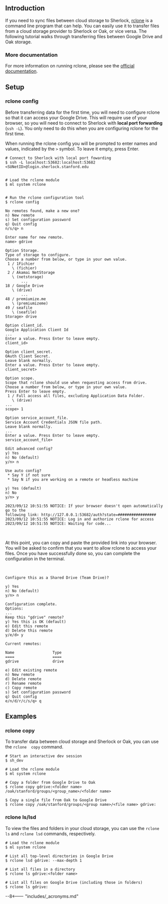 ## Introduction

If you need to sync files between cloud storage to Sherlock,
[rclone][url_rclone] is a command line program that can help. You can easily
use it to transfer files from a cloud storage provider to Sherlock or Oak, or vice
versa. The following tutorial walks through transferring files between Google Drive and 
Oak storage.

### More documentation

For more information on running rclone, please see the 
[official documentation][url_rclone].

## Setup

### rclone config

Before transferring data for the first time, you will need to configure rclone so
that it can access your Google Drive. This will require use of your browser, so you
will need to connect to Sherlock with **local port forwarding** (`ssh -L`). You
only need to do this when you are configuring rclone for the first time.

When running the rclone config you will be prompted to enter names and values,
indicated by the `>` symbol. To leave it empty, press Enter.

```shell
# Connect to Sherlock with local port fowarding
$ ssh -L localhost:53682:localhost:53682 <SUNetID>@login.sherlock.stanford.edu


# Load the rclone module
$ ml system rclone


# Run the rclone configuration tool
$ rclone config

No remotes found, make a new one?
n) New remote
s) Set configuration password
q) Quit config
n/s/q> n

Enter name for new remote.
name> gdrive

Option Storage.
Type of storage to configure.
Choose a number from below, or type in your own value.
 1 / 1Fichier
   \ (fichier)
 2 / Akamai NetStorage
   \ (netstorage)
       ...
18 / Google Drive
   \ (drive)
       ...
48 / premiumize.me
   \ (premiumizeme)
49 / seafile
   \ (seafile)
Storage> drive

Option client_id.
Google Application Client Id
...
Enter a value. Press Enter to leave empty.
client_id> 

Option client_secret.
OAuth Client Secret.
Leave blank normally.
Enter a value. Press Enter to leave empty.
client_secret> 

Option scope.
Scope that rclone should use when requesting access from drive.
Choose a number from below, or type in your own value.
Press Enter to leave empty.
 1 / Full access all files, excluding Application Data Folder.
   \ (drive)
...
scope> 1

Option service_account_file.
Service Account Credentials JSON file path.
Leave blank normally.
...
Enter a value. Press Enter to leave empty.
service_account_file> 

Edit advanced config?
y) Yes
n) No (default)
y/n> n

Use auto config?
 * Say Y if not sure
 * Say N if you are working on a remote or headless machine

y) Yes (default)
n) No
y/n> y

2023/09/12 10:51:55 NOTICE: If your browser doesn't open automatically go to the 
following link: http://127.0.0.1:53682/auth?state=#################
2023/09/12 10:51:55 NOTICE: Log in and authorize rclone for access
2023/09/12 10:51:55 NOTICE: Waiting for code...

```
<br>

At this point, you can copy and paste the provided link into your browser. You will
be asked to confirm that you want to allow rclone to access your files. Once you 
have successfully done so, you can complete the configuration in the terminal.

<br>

```shell
Configure this as a Shared Drive (Team Drive)?

y) Yes
n) No (default)
y/n> n

Configuration complete.
Options:
...
Keep this "gdrive" remote?
y) Yes this is OK (default)
e) Edit this remote
d) Delete this remote
y/e/d> y

Current remotes:

Name                 Type
====                 ====
gdrive               drive

e) Edit existing remote
n) New remote
d) Delete remote
r) Rename remote
c) Copy remote
s) Set configuration password
q) Quit config
e/n/d/r/c/s/q> q

```


## Examples

### rclone copy

To transfer data between cloud storage and Sherlock or Oak, you can use the `rclone 
copy` command.

``` shell
# Start an interactive dev session
$ sh_dev 

# Load the rclone module
$ ml system rclone

# Copy a folder from Google Drive to Oak
$ rclone copy gdrive:<folder name> /oak/stanford/groups/<group_name>/<folder name>

$ Copy a single file from Oak to Google Drive
$ rclone copy /oak/stanford/groups/<group name>/<file name> gdrive:
```

### rclone ls/lsd

To view the files and folders in your cloud storage, you can use the `rclone ls` and 
`rclone lsd` commands, respectively.

```shell
# Load the rclone module
$ ml system rclone

# List all top-level directories in Google Drive
$ rclone lsd gdrive: --max-depth 1

# List all files in a directory
$ rclone ls gdrive:<folder name>

# List all files on Google Drive (including those in folders)
$ rclone ls gdrive:
```


[comment]: #  (link URLs -----------------------------------------------------)

[url_rclone]:           //rclone.org


--8<--- "includes/_acronyms.md"
